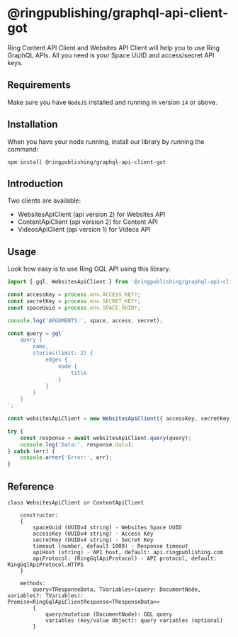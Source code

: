 # @ringpublishing/graphql-api-client-got

Ring Content API Client and Websites API Client will help you to use Ring GraphQL APIs.
All you need is your Space UUID and access/secret API keys.

## Requirements

Make sure you have `NodeJS` installed and running in version `14` or above.

## Installation

When you have your node running, install our library by running the command:

```shell
npm install @ringpublishing/graphql-api-client-got
```

## Introduction
Two clients are available:
- WebsitesApiClient (api version 2) for Websites API
- ContentApiClient (api version 2) for Content API
- VideosApiClient (api version 1) for Videos API

## Usage

Look how easy is to use Ring GQL API using this library.

```typescript
import { gql, WebsitesApiClient } from '@ringpublishing/graphql-api-client-got';

const accessKey = process.env.ACCESS_KEY!;
const secretKey = process.env.SECRET_KEY!;
const spaceUuid = process.env.SPACE_UUID!;

console.log('ARGUMENTS:', space, access, secret);

const query = gql`
    query {
        name,
        stories(limit: 2) {
            edges {
                node {
                    title
                }
            }
        }
    }
`;

const websitesApiClient = new WebsitesApiClient({ accessKey, secretKey, spaceUuid });

try {
    const response = await websitesApiClient.query(query);
    console.log('Data:', response.data);
} catch (err) {
    console.error('Error:', err);
}
```

## Reference

```
class WebsitesApiClient or ContentApiClient

    constructor:
    {
        spaceUuid (UUIDv4 string) - Websites Space UUID
        accessKey (UUIDv4 string) - Access Key
        secretKey (UUIDv4 string) - Secret Key
        timeout (number, default 1000) - Response timeout
        apiHost (string) - API host, default: api.ringpublishing.com
        apiProtocol: (RingGqlApiProtocol) - API protocol, default: RingGqlApiProtocol.HTTPS
    } 

    methods:
        query<TResponseData, TVariables>(query: DocumentNode, variables?: TVariables): Promise<RingGqlApiClientResponse<TResponseData>>
        {
            query/mutation (DocumentNode): GQL query
            variables (key/value Object): query variables (optional)
        }
```
